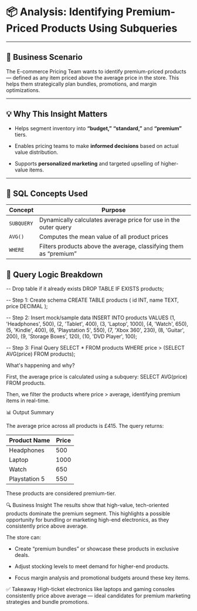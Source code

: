 # 📦 Analysis: Identifying Premium-Priced Products Using Subqueries

---

## 🧠 Business Scenario
The E-commerce Pricing Team wants to identify premium-priced products — defined as any item priced above the average price in the store. This helps them strategically plan bundles, promotions, and margin optimizations.

---

## 💡 Why This Insight Matters

- Helps segment inventory into **“budget,”** **“standard,”** and **“premium”** tiers.

- Enables pricing teams to make **informed decisions** based on actual value distribution.

- Supports **personalized marketing** and targeted upselling of higher-value items.

---

## 🧰 SQL Concepts Used
| Concept    | Purpose                                                           |
| ---------- | ----------------------------------------------------------------- |
| `SUBQUERY` | Dynamically calculates average price for use in the outer query   |
| `AVG()`    | Computes the mean value of all product prices                     |
| `WHERE`    | Filters products above the average, classifying them as “premium” |

## 🧪 Query Logic Breakdown

-- Drop table if it already exists
DROP TABLE IF EXISTS products;

-- Step 1: Create schema
CREATE TABLE products (
  id INT,
  name TEXT,
  price DECIMAL
);

-- Step 2: Insert mock/sample data
INSERT INTO products VALUES
(1, 'Headphones', 500),
(2, 'Tablet', 400),
(3, 'Laptop', 1000),
(4, 'Watch', 650),
(5, 'Kindle', 400),
(6, 'Playstation 5', 550),
(7, 'Xbox 360', 230),
(8, 'Guitar', 200),
(9, 'Storage Boxes', 120),
(10, 'DVD Player', 100);

-- Step 3: Final Query
SELECT *
FROM products
WHERE price > (SELECT AVG(price) FROM products);

What's happening and why?

First, the average price is calculated using a subquery:
SELECT AVG(price) FROM products.

Then, we filter the products where price > average, identifying premium items in real-time.

📊 Output Summary

The average price across all products is £415. The query returns:

| Product Name  | Price |
| ------------- | ----- |
| Headphones    | 500   |
| Laptop        | 1000  |
| Watch         | 650   |
| Playstation 5 | 550   |

These products are considered premium-tier.

🔍 Business Insight
The results show that high-value, tech-oriented products dominate the premium segment. This highlights a possible opportunity for bundling or marketing high-end electronics, as they consistently price above average.

The store can:

- Create “premium bundles” or showcase these products in exclusive deals.

- Adjust stocking levels to meet demand for higher-end products.

- Focus margin analysis and promotional budgets around these key items.

✅ Takeaway
High-ticket electronics like laptops and gaming consoles consistently price above average — ideal candidates for premium marketing strategies and bundle promotions.
